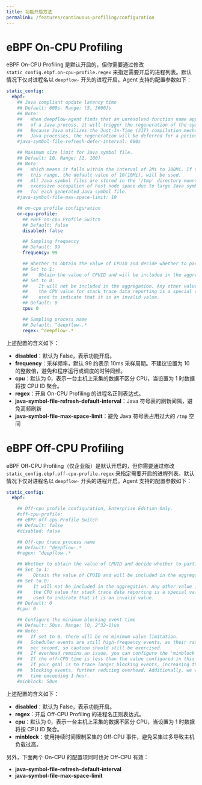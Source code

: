 ```yaml
---
title: 功能开启方法
permalink: /features/continuous-profiling/configuration
---
```


# eBPF On-CPU Profiling

eBPF On-CPU Profiling 是默认开启的，但你需要通过修改 `static_config.ebpf.on-cpu-profile.regex` 来指定需要开启的进程列表。默认情况下仅对进程名以 `deepflow-` 开头的进程开启。Agent 支持的配置参数如下：

```yaml
static_config:
  ebpf:
    ## Java compliant update latency time
    ## Default: 600s. Range: [5, 3600]s
    ## Note:
    ##   When deepflow-agent finds that an unresolved function name appears in the function call stack
    ##   of a Java process, it will trigger the regeneration of the symbol file of the process.
    ##   Because Java utilizes the Just-In-Time (JIT) compilation mechanism, to obtain more symbols for
    ##   Java processes, the regeneration will be deferred for a period of time.
    #java-symbol-file-refresh-defer-interval: 600s

    ## Maximum size limit for Java symbol file.
    ## Default: 10. Range: [2, 100]
    ## Note:
    ##   Which means it falls within the interval of 2Mi to 100Mi. If the configuration value is outside
    ##   this range, the default value of 10(10Mi), will be used.
    ##   All Java symbol files are stored in the '/tmp' directory mounted by the deepflow-agent. To prevent
    ##   excessive occupation of host node space due to large Java symbol files, a maximum size limit is set
    ##   for each generated Java symbol file.
    #java-symbol-file-max-space-limit: 10

    ## on-cpu profile configuration
    on-cpu-profile:
      ## eBPF on-cpu Profile Switch
      ## Default: false
      disabled: false

      ## Sampling frequency
      ## Default: 99
      frequency: 99

      ## Whether to obtain the value of CPUID and decide whether to participate in aggregation.
      ## Set to 1:
      ##    Obtain the value of CPUID and will be included in the aggregation of stack trace data.
      ## Set to 0:
      ##    It will not be included in the aggregation. Any other value is considered invalid,
      ##    the CPU value for stack trace data reporting is a special value (CPU_INVALID:0xfff)
      ##    used to indicate that it is an invalid value.
      ## Default: 0
      cpu: 0

      ## Sampling process name
      ## Default: ^deepflow-.*
      regex: ^deepflow-.*
```

上述配置的含义如下：

- **disabled**：默认为 False，表示功能开启。
- **frequency**：采样频率，默认 99 约表示 10ms 采样周期。不建议设置为 10 的整数倍，避免和程序运行或调度的时钟同频。
- **cpu**：默认为 0，表示一台主机上采集的数据不区分 CPU，当设置为 1 时数据将按 CPU ID 聚合。
- **regex**：开启 On-CPU Profiling 的进程名正则表达式。
- **java-symbol-file-refresh-default-interval**：Java 符号表的刷新间隔，避免高频刷新
- **java-symbol-file-max-space-limit**：避免 Java 符号表占用过大的 `/tmp` 空间

# eBPF Off-CPU Profiling

eBPF Off-CPU Profiling（仅企业版）是默认开启的，但你需要通过修改 `static_config.ebpf.off-cpu-profile.regex` 来指定需要开启的进程列表。默认情况下仅对进程名以 `deepflow-` 开头的进程开启。Agent 支持的配置参数如下：

```yaml
static_config:
  ebpf:

    ## Off-cpu profile configuration, Enterprise Edition Only.
    #off-cpu-profile:
    ## eBPF off-cpu Profile Switch
    ## Default: false
    #disabled: false

    ## Off-cpu trace process name
    ## Default: ^deepflow-.*
    #regex: ^deepflow-.*

    ## Whether to obtain the value of CPUID and decide whether to participate in aggregation.
    ## Set to 1:
    ##    Obtain the value of CPUID and will be included in the aggregation of stack trace data.
    ## Set to 0:
    ##    It will not be included in the aggregation. Any other value is considered invalid,
    ##    the CPU value for stack trace data reporting is a special value (CPU_INVALID:0xfff)
    ##    used to indicate that it is an invalid value.
    ## Default: 0
    #cpu: 0

    ## Configure the minimum blocking event time
    ## Default: 50us. Range: [0, 2^32-1)us
    ## Note:
    ##   If set to 0, there will be no minimum value limitation.
    ##   Scheduler events are still high-frequency events, as their rate may exceed 1 million events
    ##   per second, so caution should still be exercised.
    ##   If overhead remains an issue, you can configure the 'minblock' tunable parameter here.
    ##   If the off-CPU time is less than the value configured in this item, the data will be discarded.
    ##   If your goal is to trace longer blocking events, increasing this parameter can filter out shorter
    ##   blocking events, further reducing overhead. Additionally, we will not collect events with a block
    ##   time exceeding 1 hour.
    #minblock: 50us
```

上述配置的含义如下：

- **disabled**：默认为 False，表示功能开启。
- **regex**：开启 Off-CPU Profiling 的进程名正则表达式。
- **cpu**：默认为 0，表示一台主机上采集的数据不区分 CPU，当设置为 1 时数据将按 CPU ID 聚合。
- **minblock**：使用持续时间限制采集的 Off-CPU 事件，避免采集过多导致主机负载过高。

另外，下面两个 On-CPU 的配置项同时也对 Off-CPU 有效：

- **java-symbol-file-refresh-default-interval**
- **java-symbol-file-max-space-limit**
